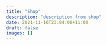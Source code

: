 ```yaml
---
title: "Shop"
description: "description from shop"
date: 2021-11-16T23:04:08+11:00
draft: false
images: []
---
```

